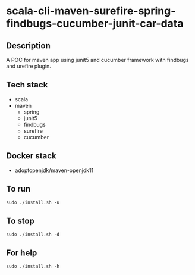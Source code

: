 # scala-cli-maven-surefire-spring-findbugs-cucumber-junit-car-data

## Description
A POC for maven app using junit5
and cucumber framework
 with findbugs
and urefire plugin.

## Tech stack
- scala
- maven
	- spring
  - junit5
  - findbugs
  - surefire
  - cucumber

## Docker stack
- adoptopenjdk/maven-openjdk11

## To run
`sudo ./install.sh -u`

## To stop
`sudo ./install.sh -d`

## For help
`sudo ./install.sh -h`
